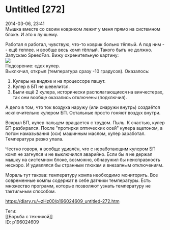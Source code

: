 Untitled [272]
===============

   
 2014-03-06, 23:41   
  Мышка вместе со своим ковриком лежит у меня прямо на системном блоке. И это к лучшему.   
   
 Работал я работал, чувствую, что-то коврик больно тёплый. А под ним -- ещё теплее. и вообще весь комп тёплый. Такого быть не должно. Запускаю SpeedFan. Вижу охренительную картину:   
  ![](http://s019.radikal.ru/i604/1403/3e/72bf429fa27e.png)    
 Подозрение: сдох кулер.   
 Выключил, открыл (температура сразу -10 градусов). Оказалось:   
 1. Кулеры на видяхе и на процессоре пашут.   
 2. Кулер в БП не шевелится.   
 3. Были ещё 2 кулера, исторически располагающиеся на винчестерах, так они вообще оказались отключены (подключил).   
   
 А дело в том, что ток воздуха наружу (или снаружи внутрь) создаётся исключительно кулером БП. Остальные просто гоняют воздух внутри.   
   
 Вскрыл БП, кулер пальцем вращается с трудом. Пыль. К счастью, кулер БП разбирался. После "протирки оптических осей" кулера ацетоном, а потом намазывания (оси) машинным маслом, кулер заработал. Температура резко упала.   
   
 Честно говоря, я вообще удивлён, что с неработающим кулером БП комп не загнулся и не выключился аварийно. Если бы я не держал мышку на системном блоке, возможно, обнаружил бы неисправность нескоро. И удивлялся бы странным глюкам и внезапным отключениям.   
   
 Мораль тут такова: температуру компа необходимо мониторить. Все современные компы содержат в себе датчики температуры. Есть множество программ, которые позволяют узнать температуру не тактильным способом.   
    
 <https://diary.ru/~zHz00/p196024609_untitled-272.htm>   
   
 Теги:   
 [[Борьба с техникой]]   
 ID: p196024609